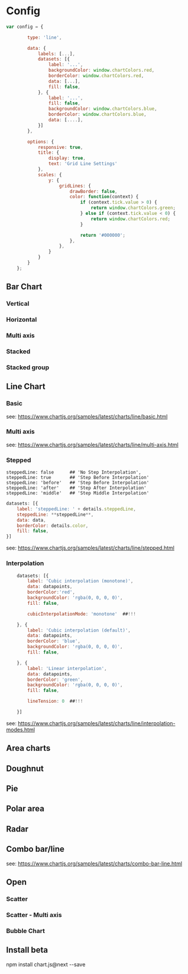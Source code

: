 

# Config

```javascript
var config = {

        type: 'line',

        data: {
            labels: [...],
            datasets: [{
                label: '...',
                backgroundColor: window.chartColors.red,
                borderColor: window.chartColors.red,
                data: [...],
                fill: false,
            }, {
                label: '...',
                fill: false,
                backgroundColor: window.chartColors.blue,
                borderColor: window.chartColors.blue,
                data: [....],
            }]
        },

        options: {
            responsive: true,
            title: {
                display: true,
                text: 'Grid Line Settings'
            },
            scales: {
                y: {
                    gridLines: {
                        drawBorder: false,
                        color: function(context) {
                            if (context.tick.value > 0) {
                                return window.chartColors.green;
                            } else if (context.tick.value < 0) {
                                return window.chartColors.red;
                            }

                            return '#000000';
                        },
                    },
                }
            }
        }
    };
```

## Bar Chart

### Vertical

### Horizontal

### Multi axis

### Stacked

### Stacked group


## Line Chart
### Basic
see: https://www.chartjs.org/samples/latest/charts/line/basic.html

### Multi axis
see: https://www.chartjs.org/samples/latest/charts/line/multi-axis.html

### Stepped
```
steppedLine: false      ## 'No Step Interpolation',
steppedLine: true       ## 'Step Before Interpolation'
steppedLine: 'before'   ## 'Step Before Interpolation'
steppedLine: 'after'    ## 'Step After Interpolation'
steppedLine: 'middle'   ## 'Step Middle Interpolation'
````

```javascript
datasets: [{
    label: 'steppedLine: ' + details.steppedLine,
    steppedLine: **steppedLine**,
    data: data,
    borderColor: details.color,
    fill: false,
}]
```
see: https://www.chartjs.org/samples/latest/charts/line/stepped.html

### Interpolation

``` javascript
    datasets: [{
        label: 'Cubic interpolation (monotone)',
        data: datapoints,
        borderColor:'red',
        backgroundColor: 'rgba(0, 0, 0, 0)',
        fill: false,

        cubicInterpolationMode: 'monotone'  ##!!!

    }, {
        label: 'Cubic interpolation (default)',
        data: datapoints,
        borderColor: 'blue',
        backgroundColor: 'rgba(0, 0, 0, 0)',
        fill: false,

    }, {
        label: 'Linear interpolation',
        data: datapoints,
        borderColor: 'green',
        backgroundColor: 'rgba(0, 0, 0, 0)',
        fill: false,

        lineTension: 0  ##!!!

    }]
```                
see: https://www.chartjs.org/samples/latest/charts/line/interpolation-modes.html

## Area charts

## Doughnut

## Pie

## Polar area

## Radar

## Combo bar/line
see: https://www.chartjs.org/samples/latest/charts/combo-bar-line.html


## Open
### Scatter
### Scatter - Multi axis
### Bubble Chart


## Install beta
npm install chart.js@next --save

